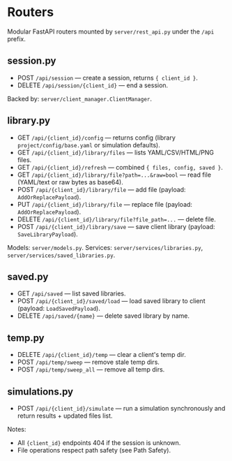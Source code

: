 # Routers

Modular FastAPI routers mounted by `server/rest_api.py` under the `/api` prefix.

## session.py
- POST `/api/session` — create a session, returns `{ client_id }`.
- DELETE `/api/session/{client_id}` — end a session.

Backed by: `server/client_manager.ClientManager`.

## library.py
- GET `/api/{client_id}/config` — returns config (library `project/config/base.yaml` or simulation defaults).
- GET `/api/{client_id}/library/files` — lists YAML/CSV/HTML/PNG files.
- GET `/api/{client_id}/refresh` — combined `{ files, config, saved }`.
- GET `/api/{client_id}/library/file?path=...&raw=bool` — read file (YAML/text or raw bytes as base64).
- POST `/api/{client_id}/library/file` — add file (payload: `AddOrReplacePayload`).
- PUT `/api/{client_id}/library/file` — replace file (payload: `AddOrReplacePayload`).
- DELETE `/api/{client_id}/library/file?file_path=...` — delete file.
- POST `/api/{client_id}/library/save` — save client library (payload: `SaveLibraryPayload`).

Models: `server/models.py`.
Services: `server/services/libraries.py`, `server/services/saved_libraries.py`.

## saved.py
- GET `/api/saved` — list saved libraries.
- POST `/api/{client_id}/saved/load` — load saved library to client (payload: `LoadSavedPayload`).
- DELETE `/api/saved/{name}` — delete saved library by name.

## temp.py
- DELETE `/api/{client_id}/temp` — clear a client's temp dir.
- POST `/api/temp/sweep` — remove stale temp dirs.
- POST `/api/temp/sweep_all` — remove all temp dirs.

## simulations.py
- POST `/api/{client_id}/simulate` — run a simulation synchronously and return results + updated files list.

Notes:
- All `{client_id}` endpoints 404 if the session is unknown.
- File operations respect path safety (see Path Safety).
